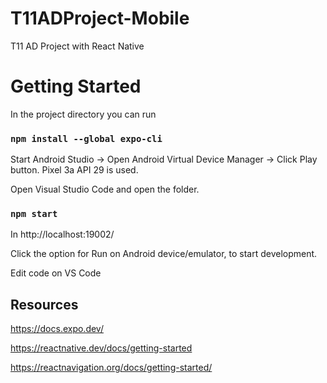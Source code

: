 # T11ADProject-Mobile
T11 AD Project with React Native

# Getting Started

In the project directory you can run

### `npm install --global expo-cli`

Start Android Studio -> Open Android Virtual Device Manager -> Click Play button. Pixel 3a API 29 is used.

Open Visual Studio Code and open the folder.

### `npm start`

In http://localhost:19002/

Click the option for Run on Android device/emulator, to start development.

Edit code on VS Code



## Resources

https://docs.expo.dev/

https://reactnative.dev/docs/getting-started

https://reactnavigation.org/docs/getting-started/
